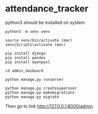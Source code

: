 # attendance_tracker

python3 should be installed on system

``` 
python3 -m venv venv

source venv/bin/activate (mac)
venv\Scripts\activate (mac)

pip install django
pip install pandas
pip install openpyxl

cd admin_dasboard

python manage.py runserver

python manage.py createsuperuser
python manage.py makemigrations
python manage.py migrate
 ```

 Then go to link
 http://127.0.0.1:8000/admin

